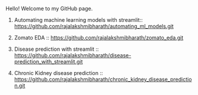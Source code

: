 Hello! Welcome to my GitHub page.


1. Automating machine learning models with streamlit:: https://github.com/rajalakshmibharath/automating_ml_models.git

2. Zomato EDA :: https://github.com/rajalakshmibharath/zomato_eda.git

3. Disease prediction with streamlit :: https://github.com/rajalakshmibharath/disease-prediction_with_streamlit.git

4. Chronic Kidney disease prediction :: https://github.com/rajalakshmibharath/chronic_kidney_disease_prediction.git

